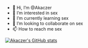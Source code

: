 - 👋 Hi, I’m @Akaczer
- 👀 I’m interested in sex
- 🌱 I’m currently learning sex
- 💞️ I’m looking to collaborate on sex
- 📫 How to reach me sex

[![Akaczer's GitHub stats](https://github-readme-stats.vercel.app/api?username=Akaczer&count_private=true&hide=stars&theme=onedark&show_icons=true)](https://github.com/anuraghazra/github-readme-stats)

<!---
Akaczer/Akaczer is a ✨ special ✨ repository because its `README.md` (this file) appears on your GitHub profile.
You can click the Preview link to take a look at your changes.
--->
